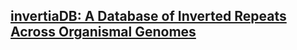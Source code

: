
## [invertiaDB: A Database of Inverted Repeats Across Organismal Genomes](https://invertiadb.netlify.app/homepage)
